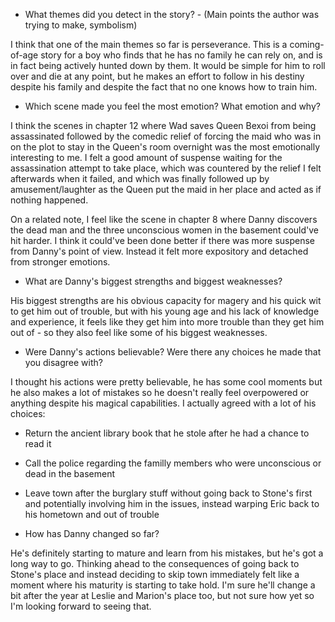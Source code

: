* What themes did you detect in the story? - (Main points the author was trying to make, symbolism)

I think that one of the main themes so far is perseverance. This is a coming-of-age story for a boy who finds that he has no family he can rely on, and is in fact being actively hunted down by them. It would be simple for him to roll over and die at any point, but he makes an effort to follow in his destiny despite his family and despite the fact that no one knows how to train him.

* Which scene made you feel the most emotion? What emotion and why?

I think the scenes in chapter 12 where Wad saves Queen Bexoi from being assassinated followed by the comedic relief of forcing the maid who was in on the plot to stay in the Queen's room overnight was the most emotionally interesting to me. I felt a good amount of suspense waiting for the assassination attempt to take place, which was countered by the relief I felt afterwards when it failed, and which was finally followed up by amusement/laughter as the Queen put the maid in her place and acted as if nothing happened.

On a related note, I feel like the scene in chapter 8 where Danny discovers the dead man and the three unconscious women in the basement could've hit harder. I think it could've been done better if there was more suspense from Danny's point of view. Instead it felt more expository and detached from stronger emotions.

* What are Danny's biggest strengths and biggest weaknesses?

His biggest strengths are his obvious capacity for magery and his quick wit to get him out of trouble, but with his young age and his lack of knowledge and experience, it feels like they get him into more trouble than they get him out of - so they also feel like some of his biggest weaknesses.

* Were Danny's actions believable? Were there any choices he made that you disagree with?

I thought his actions were pretty believable, he has some cool moments but he also makes a lot of mistakes so he doesn't really feel overpowered or anything despite his magical capabilities. I actually agreed with a lot of his choices:
  * Return the ancient library book that he stole after he had a chance to read it
  * Call the police regarding the familly members who were unconscious or dead in the basement
  * Leave town after the burglary stuff without going back to Stone's first and potentially involving him in the issues, instead warping Eric back to his hometown and out of trouble

* How has Danny changed so far?

He's definitely starting to mature and learn from his mistakes, but he's got a long way to go. Thinking ahead to the consequences of going back to Stone's place and instead deciding to skip town immediately felt like a moment where his maturity is starting to take hold. I'm sure he'll change a bit after the year at Leslie and Marion's place too, but not sure how yet so I'm looking forward to seeing that.
